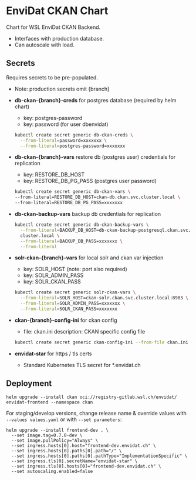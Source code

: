 # EnviDat CKAN Chart

Chart for WSL EnviDat CKAN Backend.

- Interfaces with production database.
- Can autoscale with load.

## Secrets

Requires secrets to be pre-populated.

- Note: production secrets omit {branch}

- **db-ckan-{branch}-creds** for postgres database (required by helm chart)

  - key: postgres-password
  - key: password (for user dbenvidat)

  ```bash
  kubectl create secret generic db-ckan-creds \
    --from-literal=password=xxxxxxx \
    --from-literal=postgres-password=xxxxxxx
  ```

- **db-ckan-{branch}-vars** restore db (postgres user) credentials for replication

  - key: RESTORE_DB_HOST
  - key: RESTORE_DB_PG_PASS (postgres user password)

  ```bash
  kubectl create secret generic db-ckan-vars \
  --from-literal=RESTORE_DB_HOST=ckan-db.ckan.svc.cluster.local \
  --from-literal=RESTORE_DB_PG_PASS=xxxxxxx
  ```

- **db-ckan-backup-vars** backup db credentials for replication

  ```bash
  kubectl create secret generic db-ckan-backup-vars \
    --from-literal=BACKUP_DB_HOST=db-ckan-backup-postgresql.ckan.svc.
    cluster.local \
    --from-literal=BACKUP_DB_PASS=xxxxxxx \
    --from-literal
  ```

- **solr-ckan-{branch}-vars** for local solr and ckan var injection

  - key: SOLR_HOST (note: port also required)
  - key: SOLR_ADMIN_PASS
  - key: SOLR_CKAN_PASS

  ```bash
  kubectl create secret generic solr-ckan-vars \
    --from-literal=SOLR_HOST=ckan-solr.ckan.svc.cluster.local:8983 \
    --from-literal=SOLR_ADMIN_PASS=xxxxxxx \
    --from-literal=SOLR_CKAN_PASS=xxxxxxx
  ```

- **ckan-{branch}-config-ini** for ckan config

  - file: ckan.ini
    description: CKAN specific config file

  ```bash
  kubectl create secret generic ckan-config-ini --from-file ckan.ini
  ```

- **envidat-star** for https / tls certs

  - Standard Kubernetes TLS secret for \*.envidat.ch

## Deployment

```shell
helm upgrade --install ckan oci://registry-gitlab.wsl.ch/envidat/
envidat-frontend --namespace ckan
```

For staging/develop versions, change release name & override values with  
`--values values.yaml` or with `--set parameters`:

```shell
helm upgrade --install frontend-dev . \
  --set image.tag=0.7.0-dev \
  --set image.pullPolicy="Always" \
  --set ingress.hosts[0].host="frontend-dev.envidat.ch" \
  --set ingress.hosts[0].paths[0].path="/" \
  --set ingress.hosts[0].paths[0].pathType="ImplementationSpecific" \
  --set ingress.tls[0].secretName="envidat-star" \
  --set ingress.tls[0].hosts[0]="frontend-dev.envidat.ch" \
  --set autoscaling.enabled=false
```
